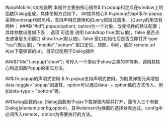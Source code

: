 #popMobile.js文档说明
本插件主要由核心插件$.fn.popup和定义在window上的函数Dialog组成，具体使用方式如下。
##插件核心$.fn.popup的api
$.fn.popup采用bootsrap代码风格，支持声明式使用和jQuery的链式调用。
jQuery的用法有两种：
###$(“#id”).popup(option);
option为一个对象，改变插件的默认配置；具体参数设置如下表：
选项	可选值	说明
backdrop	true(默认值)，false	是否点击遮罩层关闭窗口
show	true(默认值)，false	窗口初始化后是否立即打开
type	"top"(默认值)，"middle","bottom"	窗口定位，顶部，中间，底部
remote	url	Ajax下载弹窗的url，目前仅能用于Dialog插件

###$(“#id”).popup(“show”);
可传入一个类似于show之类的字符串，调用其核心构造函数Popup的相应方法。

##$.fn.popup的声明式使用
$.fn.popup支持声明式使用，为触发弹窗元素增加data-toggle="popup"的属性，option可以通过data- + option值的方式传入，例如data-type = "bottom"等。

##Dialog函数的api
Dialog函数用于ajax下载弹窗内容并打开，需传入三个参数Dialog(element,config,option)，其中element为弹窗的选择器表达式，config中必须传入remote，option为需要执行的方法。
